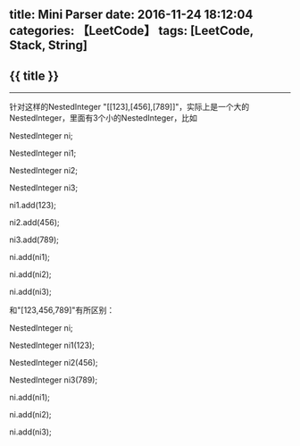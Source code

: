 title: Mini Parser
date: 2016-11-24 18:12:04
categories: 【LeetCode】
tags: [LeetCode, Stack, String]
---
## {{ title }} ##

---

针对这样的NestedInteger "[[123],[456],[789]]"，实际上是一个大的NestedInteger，里面有3个小的NestedInteger，比如

NestedInteger ni;

NestedInteger ni1;

NestedInteger ni2;

NestedInteger ni3;

ni1.add(123);

ni2.add(456);

ni3.add(789);

ni.add(ni1);

ni.add(ni2);

ni.add(ni3);

和"[123,456,789]"有所区别：

NestedInteger ni;

NestedInteger ni1(123);

NestedInteger ni2(456);

NestedInteger ni3(789);

ni.add(ni1);

ni.add(ni2);

ni.add(ni3);